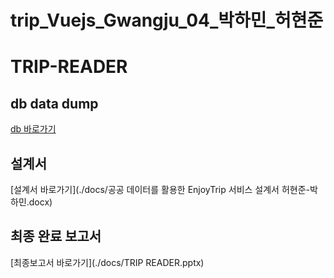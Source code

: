 # trip_Vuejs_Gwangju_04_박하민_허현준

# TRIP-READER

## db data dump
[db 바로가기](./Trip-Reader-back/resources/trip-reader-2024_11_26_23_10_01-dump.sql)

## 설계서
[설계서 바로가기](./docs/공공 데이터를 활용한 EnjoyTrip 서비스 설계서 허현준-박하민.docx)

## 최종 완료 보고서
[최종보고서 바로가기](./docs/TRIP READER.pptx)

